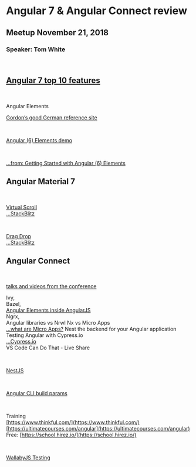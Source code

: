# Angular 7 & Angular Connect review

## Meetup November 21, 2018

### Speaker: Tom White

­

## [Angular 7 top 10 features](https://www.angularminds.com/blog/article/top-10-features-of-angular-7.html)

­

Angular Elements

[Gordon’s good German reference site](https://www.softwarearchitekt.at/post/2018/07/29/angular-elements-part-ii-lazy-and-external-web-components.aspx)

­

[Angular (6) Elements demo](https://github.com/samjulien/elements-demo)

­

[...from: Getting Started with Angular (6) Elements](https://www.telerik.com/blogs/getting-started-with-angular-elements)

## Angular Material 7

­

[Virtual Scroll](https://material.angular.io/cdk/scrolling/overview)  
[...StackBlitz](https://stackblitz.com/angular/vvmjrlmyavr?file=app%2Fcdk-virtual-scroll-overview-example.ts)

­

[Drag Drop](https://material.angular.io/cdk/drag-drop/overview#reordering-lists)  
[...StackBlitz](https://stackblitz.com/angular/onmmbvrxaem?file=app%2Fcdk-drag-drop-sorting-example.ts)

## Angular Connect

­

[talks and videos from the conference](https://www.youtube.com/playlist?list=PLAw7NFdKKYpGr_je48akFwcw8tYUk4nzl)

Ivy,  
Bazel,  
[Angular Elements inside AngularJS](https://github.com/ErinCoughlan/create-ng1-wrapper)  
Ngrx,  
Angular libraries vs Nrwl Nx vs Micro Apps  
[...what are Micro Apps?](https://dzone.com/articles/micro-apps-what-they-are-and-why-you-should-not-ig) Nest the backend for your Angular application  
Testing Angular with Cypress.io  
[...Cypress.io](https://www.cypress.io/)  
VS Code Can Do That - Live Share

­

[NestJS](https://nestjs.com/)

­

[Angular CLI build params](https://github.com/angular/angular-cli/wiki/build)

­

Training  
[https://www.thinkful.com/](https://www.thinkful.com/)  
[https://ultimatecourses.com/angular](https://ultimatecourses.com/angular)  
Free: [https://school.hirez.io/](https://school.hirez.io/)

­

[WallabyJS Testing](https://wallabyjs.com/)

­
